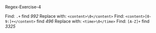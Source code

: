 Regex-Exercise-4

Find:  `.+` find *992*
Replace with:  `<content>\0</content>`
Find:  `<content>[0-9:]+</content>` find *496*
Replace with:  `<time>\0</time>`
Find:  `[A-Z]+` find *3325*



